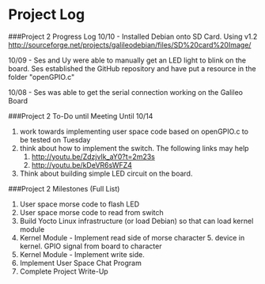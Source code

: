 Project Log
=========


###Project 2 Progress Log
10/10 - Installed Debian onto SD Card. Using v1.2
http://sourceforge.net/projects/galileodebian/files/SD%20card%20Image/

10/09 - Ses and Uy were able to manually get an LED light to blink on the board. Ses established the GitHub repository and have put a resource in the folder "openGPIO.c"

10/08 - Ses was able to get the serial connection working on the Galileo Board

           
###Project 2 To-Do until Meeting Until 10/14
1. work towards implementing user space code based on openGPIO.c to be tested on Tuesday
2. think about how to implement the switch. The following links may help 
	1. http://youtu.be/ZdzjvIk_aY0?t=2m23s
	2. http://youtu.be/kDeVR6sWFZ4
3. Think about building simple LED circuit on the board.

###Project 2 Milestones (Full List)
1. User space morse code to flash LED
2. User space morse code to read from switch
3. Build Yocto Linux infrastructure (or load Debian) so that can load kernel module
4. Kernel Module - Implement read side of morse character 5. device in kernel. GPIO signal from board to character
6. Kernel Module - Implement write side.
7. Implement User Space Chat Program  
8. Complete Project Write-Up
